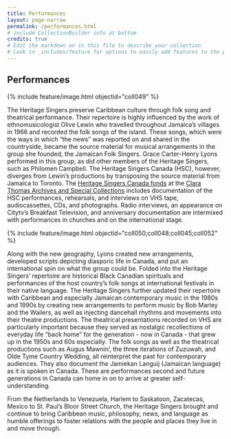 ```yaml
---
title: Performances
layout: page-narrow
permalink: /performances.html
# include CollectionBuilder info at bottom
credits: true
# Edit the markdown on in this file to describe your collection
# Look in _includes/feature for options to easily add features to the page
---
```


## Performances

{% include feature/image.html objectid="coll049" %}

The Heritage Singers preserve Caribbean culture through folk song and theatrical performance. Their repertoire is highly influenced by the work of ethnomusicologist Olive Lewin who travelled throughout Jamaica’s villages in 1966 and recorded the folk songs of the island. These songs, which were the ways in which “the news” was reported on and shared in the countryside, became the source material for musical arrangements in the group she founded, the Jamaican Folk Singers. Grace Carter-Henry Lyons performed in this group, as did other members of the Heritage Singers, such as Philomen Campbell. The Heritage Singers Canada (HSC), however, diverges from Lewin’s productions by transposing the source material from Jamaica to Toronto. The <a href="https://atom.library.yorku.ca/index.php/heritage-singers-canada-fonds-f0783">Heritage Singers Canada fonds</a> at the <a href="https://www.library.yorku.ca/web/archives/">Clara Thomas Archives and Special Collections</a> includes documentation of the HSC performances, rehearsals, and interviews on VHS tape, audiocassettes, CDs, and photographs. Radio interviews, an appearance on Citytv’s Breakfast Television, and anniversary documentation are intermixed with performances in churches and on the international stage.

{% include feature/image.html objectid="coll050;coll048;coll045;coll052" %}

Along with the new geography, Lyons created new arrangements, developed scripts depicting diasporic life in Canada, and put an international spin on what the group could be. Folded into the Heritage Singers’ repertoire are historical Black Canadian spirituals and performances of the host country’s folk songs at international festivals in their native language. The Heritage Singers further updated their repertoire with Caribbean and especially Jamaican contemporary music in the 1980s and 1990s by creating new arrangements to perform music by Bob Marley and the Wailers, as well as injecting dancehall rhythms and movements into their theatre productions.  The theatrical presentations recorded on VHS are particularly important because they served as nostalgic recollections of everyday life “back home” for the generation - now in Canada - that grew up in the 1950s and 60s especially. The folk songs as well as the theatrical productions such as Augus Mawnin’, the three iterations of Zuzuwah, and Olde Tyme Country Wedding, all reinterpret the past for contemporary audiences. They also document the Jamiekan Languij (Jamaican language) as it is spoken in Canada. These are performances second and future generations in Canada can home in on to arrive at greater self-understanding.
 
From the Netherlands to Venezuela, Harlem to Saskatoon, Zacatecas, Mexico to St. Paul’s Bloor Street Church, the Heritage Singers brought and continue to bring Caribbean music, philosophy, news, and language as humble offerings to foster relations with the people and places they live in and move through.

